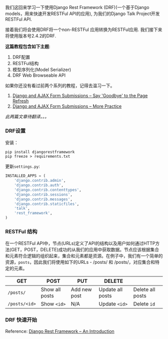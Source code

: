 我们这回来学习一下使用Django Rest Framework (DRF)(一个基于Django models，用来快速开发RESTFul API的应用), 为我们的Django Talk Project开发RESTFul API.

接着我们将会使用DRF将一个non-RESTFul 应用转换为RESTFul应用. 我们接下来将使用版本号2.4.2的DRF.

**这篇教程包含如下主题**:

1. DRF配置
2. RESTFul结构
3. 模型序列化(Model Serializer)
4. DRF Web Browseable API

如果你还没有看过前两个系列的教程，记得去温习一下。
1. [Django and AJAX Form Submissions – Say 'Goodbye' to the Page Refresh]('https://realpython.com/django-and-ajax-form-submissions/')
2. [Django and AJAX Form Submissions – More Practice]('https://realpython.com/django-and-ajax-form-submissions-more-practice/')

*此两篇文章待翻译。。。*

### DRF设置

安装：
```shell
pip install djangorestframework
pip freeze > requirements.txt
```
更新`settings.py`:
```python
INSTALLED_APPS = (
    'django.contrib.admin',
    'django.contrib.auth',
    'django.contrib.contenttypes',
    'django.contrib.sessions',
    'django.contrib.messages',
    'django.contrib.staticfiles',
    'talk',
    'rest_framework',
)
```

### RESTFul 结构

在一个RESTFul API中，节点(URLs)定义了API的结构以及用户如何通过HTTP方法(GET，POST，DELETE)成功的从我们的应用中获取数据。节点应该根据集合和元素符合逻辑的组织起来，集合和元素都是资源。在例子中，我们有一个简单的资源，`posts`，因此我们将使用如下的URLs - /posts/ 和 /posts/<id>，对应集合和特定的元素。

| GET           | POST           | PUT          | DELETE           |                  |
| ------------- | -------------- | ------------ | ---------------- | ---------------- |
| `/posts/`     | Show all posts | Add new post | Update all posts | Delete all posts |
| `/posts/<id>` | Show `<id>`    | N/A          | Update `<id>`    | Delete `id`      |

### DRF 快速开始

Reference: [Django Rest Framework – An Introduction]('https://realpython.com/django-rest-framework-quick-start/')
